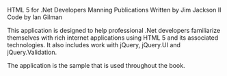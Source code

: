 HTML 5 for .Net Developers
Manning Publications
Written by Jim Jackson II
Code by Ian Gilman

This application is designed to help professional .Net developers familiarize themselves with rich internet applications using HTML 5 and its associated technologies. It also includes work with jQuery, jQuery.UI and jQuery.Validation.

The application is the sample that is used throughout the book.

